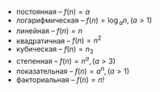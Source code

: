 - постоянная – $f(n)=a$
- логарифмическая – $f(n)=\log⁡_{a}{n},(a>1)$
- линейная – $f(n)=n$
- квадратичная – $f(n)=n^2$
- кубическая – $f(n)=n_3$
- степенная – $f(n)=n^a,(a>3)$
- показательная – $f(n)=a^n,(a>1)$
- факториальная – $f(n)=n!$
